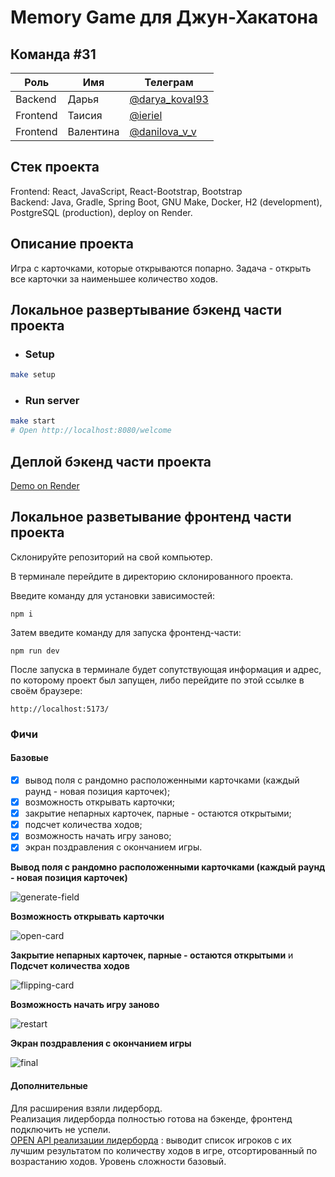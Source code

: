 # Memory Game для Джун-Хакатона

## Команда #31
| Роль | Имя | Телеграм |
| ----------- | ----------- | ----------- |
| Backend | Дарья | [@darya_koval93](https://t.me/darya_koval93) |
| Frontend | Таисия | [@ieriel](https://t.me/ieriel) |
| Frontend | Валентина | [@danilova_v_v](https://t.me/danilova_v_v) |

## Стек проекта
Frontend: React, JavaScript, React-Bootstrap, Bootstrap \
Backend: Java, Gradle, Spring Boot, GNU Make, Docker, H2 (development), PostgreSQL (production),  deploy on Render.

## Описание проекта
Игра с карточками, которые открываются попарно. Задача - открыть все карточки за наименьшее количество ходов.

## Локальное развертывание бэкенд части проекта
* ### Setup
```bash
make setup
```
* ### Run server
```bash
make start
# Open http://localhost:8080/welcome
```
## Деплой бэкенд части проекта
[Demo on Render](https://memory-game-j84d.onrender.com/welcome)

## Локальное разветывание фронтенд части проекта
Склонируйте репозиторий на свой компьютер.

В терминале перейдите в директорию склонированного проекта.

Введите команду для установки зависимостей:
```bach
npm i
```
Затем введите команду для запуска фронтенд-части:
```bach
npm run dev
```
После запуска в терминале будет сопутствующая информация и адрес, по которому проект был запущен, либо перейдите по этой ссылке в своём браузере: 
```bach
http://localhost:5173/
```

### Фичи
#### Базовые
- [x] вывод поля с рандомно расположенными карточками (каждый раунд - новая позиция карточек);
- [x] возможность открывать карточки;
- [x] закрытие непарных карточек, парные - остаются открытыми;
- [x] подсчет количества ходов;
- [x] возможность начать игру заново;
- [x] экран поздравления с окончанием игры.

**Вывод поля с рандомно расположенными карточками (каждый раунд - новая позиция карточек)**

![generate-field](https://github.com/jun-hackathon-31/memory-game-readme/assets/93980203/c644dd5d-370f-4e9c-82c7-eedfcd46f928)

**Возможность открывать карточки**

![open-card](https://github.com/jun-hackathon-31/memory-game-readme/assets/93980203/bb2604bc-a1d6-424e-975b-51a080571cd8)

**Закрытие непарных карточек, парные - остаются открытыми** и **Подсчет количества ходов**

![flipping-card](https://github.com/jun-hackathon-31/memory-game-readme/assets/93980203/60bc41e6-ac4c-478f-bde2-0e20587badd7)

**Возможность начать игру заново**

![restart](https://github.com/jun-hackathon-31/memory-game-readme/assets/93980203/a8043b4f-a2d9-4c02-b034-9ebb5dd0723f)

**Экран поздравления с окончанием игры**

![final](https://github.com/jun-hackathon-31/memory-game-readme/assets/93980203/407380a0-0810-4c6b-bd2c-e14c2f9dc6ff)

#### Дополнительные
Для расширения взяли лидерборд. \
Реализация лидерборда полностью готова на бэкенде, фронтенд подключить не успели. \
[OPEN API реализации лидерборда](https://memory-game-j84d.onrender.com/swagger-ui/index.html#/Users%20controller/index_2) : выводит список игроков с их лучшим результатом по количеству ходов в игре, отсортированный по возрастанию ходов. Уровень сложности базовый.

